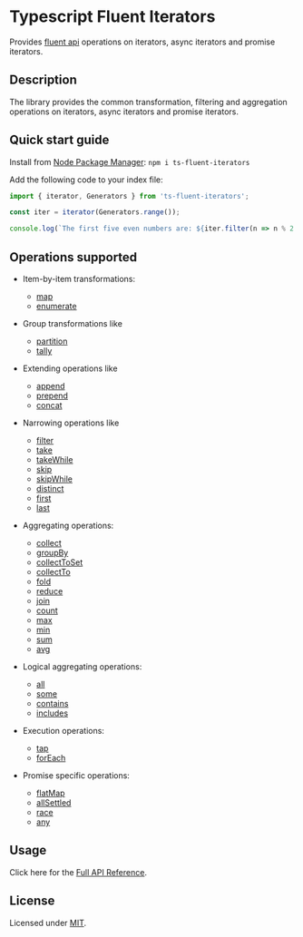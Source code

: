 # Typescript Fluent Iterators

Provides [fluent api](https://en.wikipedia.org/wiki/Fluent_interface)
operations on iterators, async iterators and promise iterators.

## Description

The library provides the common transformation, filtering and
aggregation operations on iterators, async iterators and promise iterators. 

## Quick start guide

Install from [Node Package Manager](https://www.npmjs.com/): `npm i ts-fluent-iterators`

Add the following code to your index file: 

```typescript
import { iterator, Generators } from 'ts-fluent-iterators';

const iter = iterator(Generators.range());

console.log(`The first five even numbers are: ${iter.filter(n => n % 2 === 0).take(5).collect()}`);
```

## Operations supported

- Item-by-item transformations:
  - [map](docs/iterators/fluent_iterator.md#map)
  - [enumerate](docs/iterators/fluent_iterator.md#enumerate)

- Group transformations like
  - [partition](docs/iterators/fluent_iterator.md#partition)
  - [tally](docs/iterators/fluent_iterator.md#tally)

- Extending operations like
  - [append](docs/iterators/fluent_iterator.md#append)
  - [prepend](docs/iterators/fluent_iterator.md#prepend)
  - [concat](docs/iterators/fluent_iterator.md#concat)

- Narrowing operations like
  - [filter](docs/iterators/fluent_iterator.md#filter)
  - [take](docs/iterators/fluent_iterator.md#take)
  - [takeWhile](docs/iterators/fluent_iterator.md#takewhile)
  - [skip](docs/iterators/fluent_iterator.md#skip)
  - [skipWhile](docs/iterators/fluent_iterator.md#skipwhile)
  - [distinct](docs/iterators/fluent_iterator.md#distinct)
  - [first](docs/iterators/fluent_iterator.md#first)
  - [last](docs/iterators/fluent_iterator.md#last)

- Aggregating operations:
  - [collect](docs/iterators/fluent_iterator.md#collect)
  - [groupBy](docs/iterators/fluent_iterator.md#groupby)
  - [collectToSet](docs/iterators/fluent_iterator.md#collecttoset)
  - [collectTo](docs/iterators/fluent_iterator.md#collectto)
  - [fold](docs/iterators/fluent_iterator.md#fold)
  - [reduce](docs/iterators/fluent_iterator.md#reduce)
  - [join](docs/iterators/fluent_iterator.md#join)
  - [count](docs/iterators/fluent_iterator.md#count)
  - [max](docs/iterators/fluent_iterator.md#max)
  - [min](docs/iterators/fluent_iterator.md#min)
  - [sum](docs/iterators/fluent_iterator.md#sum)
  - [avg](docs/iterators/fluent_iterator.md#avg)

- Logical aggregating operations:
  - [all](docs/iterators/fluent_iterator.md#all)
  - [some](docs/iterators/fluent_iterator.md#some)
  - [contains](docs/iterators/fluent_iterator.md#contains)
  - [includes](docs/iterators/fluent_iterator.md#includes)

- Execution operations:
  - [tap](docs/iterators/fluent_iterator.md#tap)
  - [forEach](docs/iterators/fluent_iterator.md#foreach)

- Promise specific operations:
  - [flatMap](docs/iterators/promise_iterator.md#flatmap)
  - [allSettled](docs/iterators/promise_iterator.md#allsettled)
  - [race](docs/iterators/promise_iterator.md#race)
  - [any](docs/iterators/promise_iterator.md#any)

## Usage

Click here for the [Full API Reference](docs/index.md).

## License

Licensed under [MIT](https://en.wikipedia.org/wiki/MIT_License).
